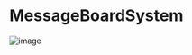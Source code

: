 # MessageBoardSystem
![image](https://user-images.githubusercontent.com/57382728/163710640-e1490322-e7e1-4bad-a030-52b5b015e243.png)
